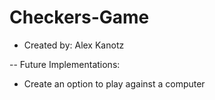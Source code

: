 # Checkers-Game
- Created by: Alex Kanotz

-- Future Implementations:
- Create an option to play against a computer
